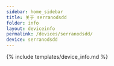 ```yaml
---
sidebar: home_sidebar
title: 关于 serranodsdd
folder: info
layout: deviceinfo
permalink: /devices/serranodsdd/
device: serranodsdd
---
```

{% include templates/device_info.md %}
